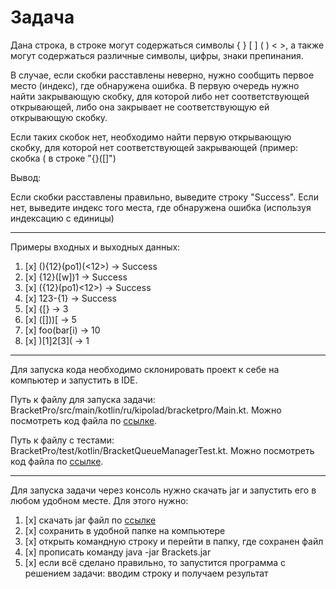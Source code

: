 # Задача

Дана строка, в строке могут содержаться символы { } [ ] ( ) < >, а также могут содержаться различные символы, цифры, знаки препинания.

В случае, если скобки расставлены неверно, нужно сообщить первое место (индекс), где обнаружена ошибка. В первую очередь нужно найти закрывающую скобку, для которой либо нет соответствующей открывающей, либо она закрывает не соответствующую ей открывающую скобку.

Если таких скобок нет, необходимо найти первую открывающую скобку, для которой нет соответствующей закрывающей (пример: скобка ( в строке "{}([]")

Вывод:

Если скобки расставлены правильно, выведите строку "Success". Если нет, выведите индекс того места, где обнаружена ошибка (используя индексацию с единицы)
***
Примеры входных и выходных данных:

1. [x] (){12}(po1)(<12>) → Success
2. [x] {12}([w])1 → Success
3. [x] ({12}(po1)<12>) → Success
4. [x] 123-{1} → Success
5. [x] {[} → 3
6. [x] ([]))[ → 5
7. [x] foo(bar[i) → 10
8. [x] )[1]2[3]( → 1

***
Для запуска кода необходимо склонировать проект к себе на компьютер и запустить в IDE.

Путь к файлу для запуска задачи: BracketPro/src/main/kotlin/ru/kipolad/bracketpro/Main.kt. Можно посмотреть код файла по [ссылке](src/main/kotlin/ru/kipolad/bracketpro/Main.kt).

Путь к файлу с тестами: BracketPro/test/kotlin/BracketQueueManagerTest.kt. Можно посмотреть код файла по [ссылке](src/test/kotlin/BracketQueueManagerTest.kt).
***

Для запуска задачи через консоль нужно скачать jar и запустить его в любом удобном месте. Для этого нужно:

1. [x] скачать jar файл по [ссылке](https://drive.google.com/file/d/1N9-FdZEc74xSvp44tFdV3By90MomfsHs/view?usp=sharing)
2. [x] сохранить в удобной папке на компьютере
3. [x] открыть командную строку и перейти в папку, где сохранен файл
4. [x] прописать команду java -jar Brackets.jar
5. [x] если всё сделано правильно, то запустится программа с решением задачи: вводим строку и получаем результат
